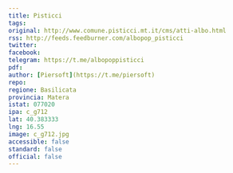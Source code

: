 ```yaml
---
title: Pisticci
tags: 
original: http://www.comune.pisticci.mt.it/cms/atti-albo.html
rss: http://feeds.feedburner.com/albopop_pisticci
twitter: 
facebook: 
telegram: https://t.me/albopoppisticci
pdf: 
author: [Piersoft](https://t.me/piersoft)
repo: 
regione: Basilicata
provincia: Matera
istat: 077020
ipa: c_g712
lat: 40.383333
lng: 16.55
image: c_g712.jpg
accessible: false
standard: false
official: false
---
```

